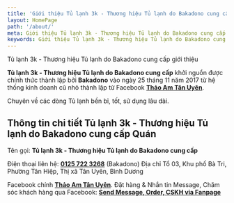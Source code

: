 ```yaml
---
title: 'Giới thiệu Tủ lạnh 3k - Thương hiệu Tủ lạnh do Bakadono cung cấp'
layout: HomePage
path: '/about/'
meta: Giới thiệu Tủ lạnh 3k - Thương hiệu Tủ lạnh do Bakadono cung cấp
keywords: Giới thiệu Tủ lạnh 3k - Thương hiệu Tủ lạnh do Bakadono cung cấp
---
```


Tủ lạnh 3k - Thương hiệu Tủ lạnh do Bakadono cung cấp giới thiệu

**Tủ lạnh 3k - Thương hiệu Tủ lạnh do Bakadono cung cấp** khởi nguồn được chính thức thành lập bởi **Bakadono** vào ngày 25 tháng 11 năm 2017 từ hệ thống kinh doanh cũ nhỏ thành lập từ Facebook [**Thảo Am Tân Uyên**](https://www.facebook.com/thaoamtanuyen).

Chuyên về các dòng Tủ lạnh bền bỉ, tốt, sử dụng lâu dài.

## Thông tin chi tiết Tủ lạnh 3k - Thương hiệu Tủ lạnh do Bakadono cung cấp Quán

Tên gọi: **Tủ lạnh 3k - Thương hiệu Tủ lạnh do Bakadono cung cấp** 

Điện thoại liên hệ: [**0125 722 3268**](tel:+841257223268) (Bakadono)
Địa chỉ Tổ 03, Khu phố Bà Tri, Phường Tân Hiệp, Thị xã Tân Uyên, Bình Dương


Facebook chính  [**Thảo Am Tân Uyên**](https://www.facebook.com/thaoamtanuyen).
Đặt hàng & Nhắn tin Message, Chăm sóc khách hàng qua Facebook: [**Send Message, Order, CSKH via Fanpage**](http://m.me/thaoamtanuyen)
